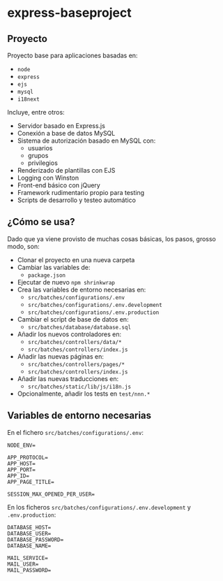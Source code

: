 # express-baseproject

## Proyecto

Proyecto base para aplicaciones basadas en:
  - `node`
  - `express`
  - `ejs`
  - `mysql`
  - `i18next`

Incluye, entre otros:
  - Servidor basado en Express.js
  - Conexión a base de datos MySQL
  - Sistema de autorización basado en MySQL con:
    - usuarios
    - grupos
    - privilegios
  - Renderizado de plantillas con EJS
  - Logging con Winston
  - Front-end básico con jQuery
  - Framework rudimentario propio para testing
  - Scripts de desarrollo y testeo automático

## ¿Cómo se usa?

Dado que ya viene provisto de muchas cosas básicas, los pasos, grosso modo, son:

  - Clonar el proyecto en una nueva carpeta
  - Cambiar las variables de:
    - `package.json`
  - Ejecutar de nuevo `npm shrinkwrap`
  - Crea las variables de entorno necesarias en:
    - `src/batches/configurations/.env`
    - `src/batches/configurations/.env.development`
    - `src/batches/configurations/.env.production`
  - Cambiar el script de base de datos en:
    - `src/batches/database/database.sql`
  - Añadir los nuevos controladores en:
    - `src/batches/controllers/data/*`
    - `src/batches/controllers/index.js`
  - Añadir las nuevas páginas en:
    - `src/batches/controllers/pages/*`
    - `src/batches/controllers/index.js`
  - Añadir las nuevas traducciones en:
    - `src/batches/static/lib/js/i18n.js`
  - Opcionalmente, añadir los tests en `test/nnn.*`

## Variables de entorno necesarias

En el fichero `src/batches/configurations/.env`:

```
NODE_ENV=

APP_PROTOCOL=
APP_HOST=
APP_PORT=
APP_ID=
APP_PAGE_TITLE=

SESSION_MAX_OPENED_PER_USER=
```

En los ficheros `src/batches/configurations/.env.development` y `.env.production`:

```
DATABASE_HOST=
DATABASE_USER=
DATABASE_PASSWORD=
DATABASE_NAME=

MAIL_SERVICE=
MAIL_USER=
MAIL_PASSWORD=
```

